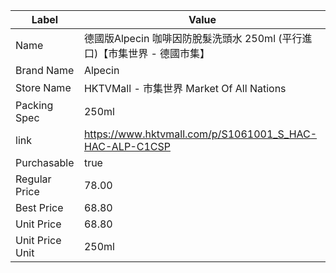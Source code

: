 | Label           | Value                                                   |
| --------------- | ------------------------------------------------------- |
| Name            | 德國版Alpecin 咖啡因防脫髮洗頭水 250ml (平行進口)【市集世界 - 德國市集】          |
| Brand Name      | Alpecin                                                 |
| Store Name      | HKTVMall - 市集世界 Market Of All Nations                   |
| Packing Spec    | 250ml                                                   |
| link            | https://www.hktvmall.com/p/S1061001_S_HAC-HAC-ALP-C1CSP |
| Purchasable     | true                                                    |
| Regular Price   | 78.00                                                   |
| Best Price      | 68.80                                                   |
| Unit Price      | 68.80                                                   |
| Unit Price Unit | 250ml                                                   |
